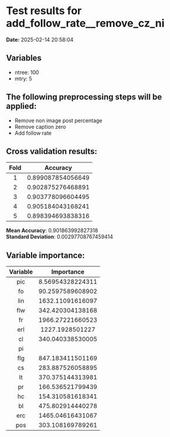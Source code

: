 # Test results for add_follow_rate__remove_cz_ni
**Date:**  2025-02-14 20:58:04 

## Variables 
 - ntree:  100 
 - mtry:  5 


 ## The following preprocessing steps will be applied: 
  - Remove non image post percentage 
 - Remove caption zero 
 - Add follow rate 


 ## Cross validation results:
 | Fold | Accuracy |
 |:--:|:--:|
 |  1  |  0.899087854056649  |
 |  2  |  0.902875276468891  |
 |  3  |  0.903778096604495  |
 |  4  |  0.905184043168241  |
 |  5  |  0.898394693838316  |
  
 **Mean Accuracy**:  0.901863992827318  
 **Standard Deviation**:  0.00297708767459414  


 ## Variable importance:
 | Variable | Importance |
 |:--:|:--:|
 |  pic  |  8.56954328224311  |
 |  fo  |  90.2597589608902  |
 |  lin  |  1632.11091616097  |
 |  flw  |  342.420304138168  |
 |  fr  |  1966.27221660523  |
 |  erl  |  1227.1928501227  |
 |  cl  |  340.040338530005  |
 |  pi  |    |
 |  flg  |  847.183411501169  |
 |  cs  |  283.887526058895  |
 |  lt  |  370.375144313981  |
 |  pr  |  166.536521799439  |
 |  hc  |  154.310581618341  |
 |  bl  |  475.802914440278  |
 |  erc  |  1465.04616431067  |
 |  pos  |  303.108169789261  |

